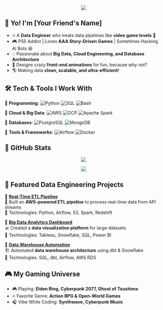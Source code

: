 <div align="center">
  <img src="https://readme-typing-svg.herokuapp.com?font=Orbitron&size=28&color=32CD32&center=true&vCenter=true&width=600&height=60&lines=🚀+Welcome+to+the+Ultimate+Data+Engineering+Profile!;💾+Building+Pipelines+Like+A+Boss!;🎮+PS5+Gamer+When+Not+Coding!" />
</div>

## 👋 Yo! I'm [Your Friend's Name]
- 🔥 A **Data Engineer** who treats data pipelines like **video game levels** 🚀  
- 🎮 PS5 Addict | Loves **AAA Story-Driven Games** | Sometimes Hacking AI Bots 😆  
- 💡 Passionate about **Big Data, Cloud Engineering, and Database Architecture**  
- 🎨 Designs crazy **front-end animations** for fun, because why not?  
- 🌎 Making data **clean, scalable, and ultra-efficient!**

## 🛠️ Tech & Tools I Work With

🔹 **Programming**: ![Python](https://img.shields.io/badge/-Python-3776AB?style=for-the-badge&logo=python&logoColor=white) ![SQL](https://img.shields.io/badge/-SQL-4479A1?style=for-the-badge&logo=postgresql&logoColor=white) ![Bash](https://img.shields.io/badge/-Bash-4EAA25?style=for-the-badge&logo=gnu-bash&logoColor=white)

🔹 **Cloud & Big Data**: ![AWS](https://img.shields.io/badge/-AWS-232F3E?style=for-the-badge&logo=amazonaws&logoColor=white) ![GCP](https://img.shields.io/badge/-GCP-4285F4?style=for-the-badge&logo=googlecloud&logoColor=white) ![Apache Spark](https://img.shields.io/badge/-Spark-E25A1C?style=for-the-badge&logo=apachespark&logoColor=white)

🔹 **Databases**: ![PostgreSQL](https://img.shields.io/badge/-PostgreSQL-336791?style=for-the-badge&logo=postgresql&logoColor=white) ![MongoDB](https://img.shields.io/badge/-MongoDB-47A248?style=for-the-badge&logo=mongodb&logoColor=white)

🔹 **Tools & Frameworks**: ![Airflow](https://img.shields.io/badge/-Apache_Airflow-017CEE?style=for-the-badge&logo=apache-airflow&logoColor=white) ![Docker](https://img.shields.io/badge/-Docker-2496ED?style=for-the-badge&logo=docker&logoColor=white)

## 🚀 GitHub Stats
<p align="center">
  <img src="https://github-readme-stats.vercel.app/api?username=your-github-username&show_icons=true&theme=tokyonight" />
</p>
<p align="center">
  <img src="https://github-readme-streak-stats.herokuapp.com/?user=your-github-username&theme=tokyonight" />
</p>

## 🚀 Featured Data Engineering Projects
📂 **[Real-Time ETL Pipeline](https://github.com/Rahul-Ila-99/etl-pipeline)**  
💾 Built an **AWS-powered ETL pipeline** to process real-time data from API streams  
🔹 Technologies: Python, Airflow, S3, Spark, Redshift  

📂 **[Big Data Analytics Dashboard](https://github.com/Rahul-Ila-99/big-data-dashboard)**  
📊 Created a **data visualization platform** for large datasets  
🔹 Technologies: Tableau, Snowflake, SQL, Power BI  

📂 **[Data Warehouse Automation](https://github.com/Rahul-Ila-99/data-warehouse-automation)**  
🏗️ Automated **data warehouse architecture** using dbt & Snowflake  
🔹 Technologies: SQL, dbt, Airflow, AWS RDS  

## 🎮 My Gaming Universe
- 🎮 Playing: **Elden Ring, Cyberpunk 2077, Ghost of Tsushima**
- 🔥 Favorite Genre: **Action RPG & Open-World Games**
- 🎧 Vibe While Coding: **Synthwave, Cyberpunk Music**

